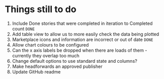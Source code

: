 # Things still to do

1. Include Done stories that were completed in iteration to Completed count `DONE`
2. Add table view to allow us to more easily check the data being plotted
1. Marketplace icons and information are incorrect or out of date `DONE`
2. Allow chart colours to be configured
3. Can the x axis labels be dropped when there are loads of them - currently they overlap too much
4. Change default options to use standard state and columns? 
5. Make headforwards an approved publisher
6. Update GitHub readme 